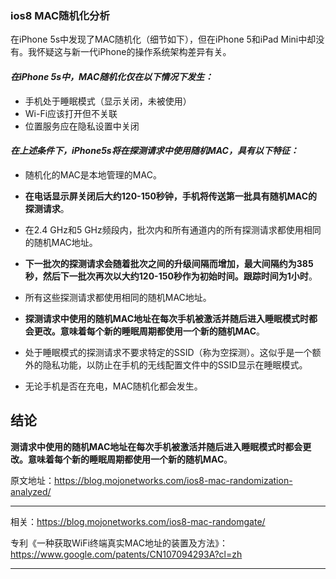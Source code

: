 ### ios8 MAC随机化分析

在iPhone 5s中发现了MAC随机化（细节如下），但在iPhone 5和iPad Mini中却没有。我怀疑这与新一代iPhone的操作系统架构差异有关。


#### *在iPhone 5s中，MAC随机化仅在以下情况下发生：*

- 手机处于睡眠模式（显示关闭，未被使用）
- Wi-Fi应该打开但不关联
- 位置服务应在隐私设置中关闭

#### *在上述条件下，iPhone5s将在探测请求中使用随机MAC，具有以下特征：*

- 随机化的MAC是本地管理的MAC。

- **在电话显示屏关闭后大约120-150秒钟，手机将传送第一批具有随机MAC的探测请求**。

- 在2.4 GHz和5 GHz频段内，批次内和所有通道内的所有探测请求都使用相同的随机MAC地址。

- **下一批次的探测请求会随着批次之间的升级间隔而增加，最大间隔约为385秒，然后下一批次再次以大约120-150秒作为初始时间。跟踪时间为1小时**。

- 所有这些探测请求都使用相同的随机MAC地址。

- **探测请求中使用的随机MAC地址在每次手机被激活并随后进入睡眠模式时都会更改。意味着每个新的睡眠周期都使用一个新的随机MAC**。

- 处于睡眠模式的探测请求不要求特定的SSID（称为空探测）。这似乎是一个额外的隐私功能，以防止在手机的无线配置文件中的SSID显示在睡眠模式。

- 无论手机是否在充电，MAC随机化都会发生。

## 结论

**测请求中使用的随机MAC地址在每次手机被激活并随后进入睡眠模式时都会更改。意味着每个新的睡眠周期都使用一个新的随机MAC**。

原文地址：https://blog.mojonetworks.com/ios8-mac-randomization-analyzed/

---

相关：https://blog.mojonetworks.com/ios8-mac-randomgate/

专利《一种获取WiFi终端真实MAC地址的装置及方法》：   https://www.google.com/patents/CN107094293A?cl=zh

---
